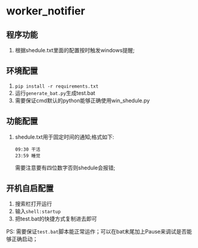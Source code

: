 # worker_notifier
##  程序功能
1. 根据shedule.txt里面的配置按时触发windows提醒;

## 环境配置

1. `pip install -r requirements.txt`
2. 运行`generate_bat.py`生成test.bat
3. 需要保证cmd默认的python能够正确使用win_shedule.py 

## 功能配置
1. shedule.txt用于固定时间的通知;格式如下:
    ````
    09:30 干活
    23:59 睡觉
    ````
    需要注意要有四位数字否则shedule会报错;
   
##  开机自启配置

1. 搜索栏打开运行
2. 输入`shell:startup`
3. 把test.bat的快捷方式复制进去即可

PS: 需要保证`test.bat`脚本能正常运作；可以在bat末尾加上Pause来调试是否能够正确启动；